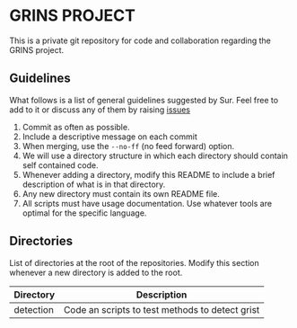 # GRINS PROJECT

This is a private git repository for code and collaboration
regarding the GRINS project.

## Guidelines

What follows is a list of general guidelines suggested by Sur.
Feel free to add to it or discuss any of them by raising
[issues](https://github.com/surh/grins/issues)

1. Commit as often as possible.
2. Include a descriptive message on each commit
3. When merging, use the `--no-ff` (no feed forward) option.
4. We will use a directory structure in which each directory
should contain self contained code.
5. Whenever adding a directory, modify this README to include
a brief description of what is in that directory.
6. Any new directory must contain its own README file.
7. All scripts must have usage documentation. Use whatever
tools are optimal for the specific language.

## Directories

List of directories at the root of the repositories. Modify this
section whenever a new directory is added to the root.

| Directory | Description                                     |
| --------- | ----------------------------------------------- |
| detection | Code an scripts to test methods to detect grist |
